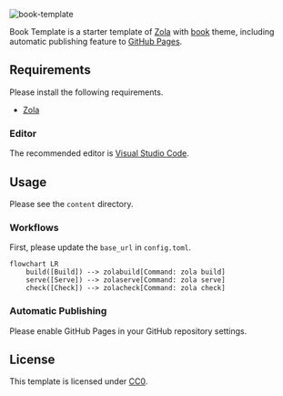 ![book-template](https://socialify.git.ci/sakkke/book-template/image?font=Inter&name=1&theme=Light)

Book Template is a starter template of [Zola][zola] with [book][book] theme, including automatic publishing feature to [GitHub Pages][github-pages].

## Requirements

Please install the following requirements.

- [Zola][zola]

### Editor

The recommended editor is [Visual Studio Code][visual-studio-code].

## Usage

Please see the `content` directory.

### Workflows

First, please update the `base_url` in `config.toml`.

```mermaid
flowchart LR
    build([Build]) --> zolabuild[Command: zola build]
    serve([Serve]) --> zolaserve[Command: zola serve]
    check([Check]) --> zolacheck[Command: zola check]
```

### Automatic Publishing

Please enable GitHub Pages in your GitHub repository settings.

## License

This template is licensed under [CC0][cc0].

[zola]: https://www.getzola.org/
[book]: https://github.com/getzola/book
[github-pages]: https://pages.github.com/
[visual-studio-code]: https://code.visualstudio.com/
[cc0]: https://creativecommons.org/public-domain/cc0/
